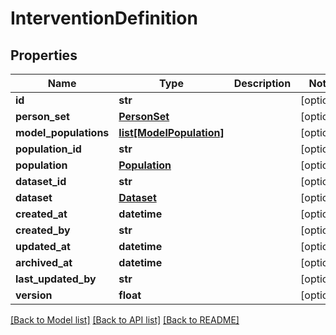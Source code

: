 # InterventionDefinition

## Properties
Name | Type | Description | Notes
------------ | ------------- | ------------- | -------------
**id** | **str** |  | [optional] 
**person_set** | [**PersonSet**](PersonSet.md) |  | [optional] 
**model_populations** | [**list[ModelPopulation]**](ModelPopulation.md) |  | [optional] 
**population_id** | **str** |  | [optional] 
**population** | [**Population**](Population.md) |  | [optional] 
**dataset_id** | **str** |  | [optional] 
**dataset** | [**Dataset**](Dataset.md) |  | [optional] 
**created_at** | **datetime** |  | [optional] 
**created_by** | **str** |  | [optional] 
**updated_at** | **datetime** |  | [optional] 
**archived_at** | **datetime** |  | [optional] 
**last_updated_by** | **str** |  | [optional] 
**version** | **float** |  | [optional] 

[[Back to Model list]](../README.md#documentation-for-models) [[Back to API list]](../README.md#documentation-for-api-endpoints) [[Back to README]](../README.md)

